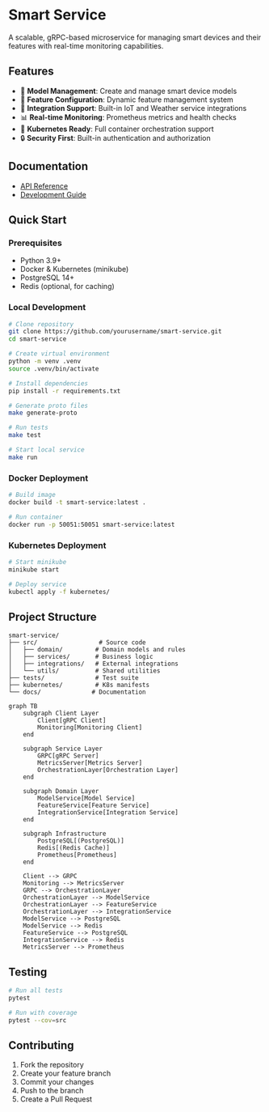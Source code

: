 # Smart Service

A scalable, gRPC-based microservice for managing smart devices and their features with real-time monitoring capabilities.

## Features

- 🔄 **Model Management**: Create and manage smart device models
- 🎯 **Feature Configuration**: Dynamic feature management system
- 🔌 **Integration Support**: Built-in IoT and Weather service integrations
- 📊 **Real-time Monitoring**: Prometheus metrics and health checks
- 🚀 **Kubernetes Ready**: Full container orchestration support
- 🔒 **Security First**: Built-in authentication and authorization

## Documentation

- [API Reference](docs/api.md)
- [Development Guide](docs/development.md)

## Quick Start

### Prerequisites

- Python 3.9+
- Docker & Kubernetes (minikube)
- PostgreSQL 14+
- Redis (optional, for caching)

### Local Development

```bash
# Clone repository
git clone https://github.com/yourusername/smart-service.git
cd smart-service

# Create virtual environment
python -m venv .venv
source .venv/bin/activate

# Install dependencies
pip install -r requirements.txt

# Generate proto files
make generate-proto

# Run tests
make test

# Start local service
make run
```

### Docker Deployment

```bash
# Build image
docker build -t smart-service:latest .

# Run container
docker run -p 50051:50051 smart-service:latest
```

### Kubernetes Deployment

```bash
# Start minikube
minikube start

# Deploy service
kubectl apply -f kubernetes/
```

## Project Structure

```
smart-service/
├── src/                 # Source code
│   ├── domain/         # Domain models and rules
│   ├── services/       # Business logic
│   ├── integrations/   # External integrations
│   └── utils/          # Shared utilities
├── tests/              # Test suite
├── kubernetes/         # K8s manifests
└── docs/              # Documentation
```

```mermaid
graph TB
    subgraph Client Layer
        Client[gRPC Client]
        Monitoring[Monitoring Client]
    end

    subgraph Service Layer
        GRPC[gRPC Server]
        MetricsServer[Metrics Server]
        OrchestrationLayer[Orchestration Layer]
    end

    subgraph Domain Layer
        ModelService[Model Service]
        FeatureService[Feature Service]
        IntegrationService[Integration Service]
    end

    subgraph Infrastructure
        PostgreSQL[(PostgreSQL)]
        Redis[(Redis Cache)]
        Prometheus[Prometheus]
    end

    Client --> GRPC
    Monitoring --> MetricsServer
    GRPC --> OrchestrationLayer
    OrchestrationLayer --> ModelService
    OrchestrationLayer --> FeatureService
    OrchestrationLayer --> IntegrationService
    ModelService --> PostgreSQL
    ModelService --> Redis
    FeatureService --> PostgreSQL
    IntegrationService --> Redis
    MetricsServer --> Prometheus
```

## Testing

```bash
# Run all tests
pytest

# Run with coverage
pytest --cov=src
```

## Contributing

1. Fork the repository
2. Create your feature branch
3. Commit your changes
4. Push to the branch
5. Create a Pull Request
